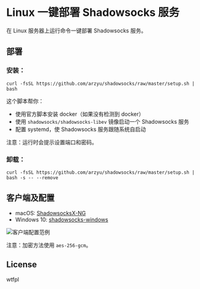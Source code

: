 # Linux 一键部署 Shadowsocks 服务

在 Linux 服务器上运行命令一键部署 Shadowsocks 服务。

## 部署

### 安装：

```shell
curl -fsSL https://github.com/arzyu/shadowsocks/raw/master/setup.sh | bash
```

这个脚本帮你：

 * 使用官方脚本安装 docker（如果没有检测到 docker）
 * 使用 `shadowsocks/shadowsocks-libev` 镜像启动一个 Shadowsocks 服务
 * 配置 systemd，使 Shadowsocks 服务跟随系统自启动

注意：运行时会提示设置端口和密码。

### 卸载：

```shell
curl -fsSL https://github.com/arzyu/shadowsocks/raw/master/setup.sh | bash -s -- --remove
```

## 客户端及配置

 * macOS: [ShadowsocksX-NG](https://github.com/shadowsocks/ShadowsocksX-NG/releases/latest)
 * Windows 10: [shadowsocks-windows](https://github.com/shadowsocks/shadowsocks-windows/releases/latest)

![客户端配置范例](https://user-images.githubusercontent.com/1270145/62014025-30b41b80-b1ce-11e9-9ba5-47a19007f5c2.png)

注意：加密方法使用 `aes-256-gcm`。

## License

wtfpl
